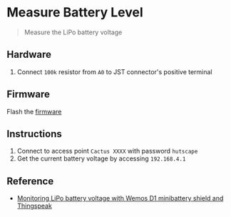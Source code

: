 # Measure Battery Level

> Measure the LiPo battery voltage

## Hardware

1. Connect `100k` resistor from `A0` to JST connector's positive terminal

## Firmware

Flash the [firmware](measure-battery-voltage.ino)

## Instructions

1. Connect to access point `Cactus XXXX` with password `hutscape`
1. Get the current battery voltage by accessing `192.168.4.1`

## Reference

- [Monitoring LiPo battery voltage with Wemos D1 minibattery shield and Thingspeak](https://arduinodiy.wordpress.com/2016/12/25/monitoring-lipo-battery-voltage-with-wemos-d1-minibattery-shield-and-thingspeak/)
